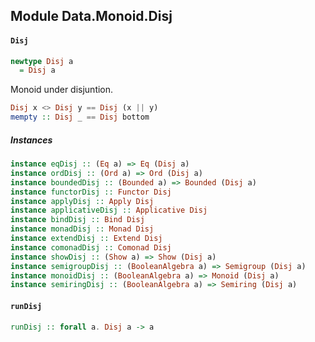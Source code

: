 ## Module Data.Monoid.Disj

#### `Disj`

``` purescript
newtype Disj a
  = Disj a
```

Monoid under disjuntion.

``` purescript
Disj x <> Disj y == Disj (x || y)
mempty :: Disj _ == Disj bottom
```

##### Instances
``` purescript
instance eqDisj :: (Eq a) => Eq (Disj a)
instance ordDisj :: (Ord a) => Ord (Disj a)
instance boundedDisj :: (Bounded a) => Bounded (Disj a)
instance functorDisj :: Functor Disj
instance applyDisj :: Apply Disj
instance applicativeDisj :: Applicative Disj
instance bindDisj :: Bind Disj
instance monadDisj :: Monad Disj
instance extendDisj :: Extend Disj
instance comonadDisj :: Comonad Disj
instance showDisj :: (Show a) => Show (Disj a)
instance semigroupDisj :: (BooleanAlgebra a) => Semigroup (Disj a)
instance monoidDisj :: (BooleanAlgebra a) => Monoid (Disj a)
instance semiringDisj :: (BooleanAlgebra a) => Semiring (Disj a)
```

#### `runDisj`

``` purescript
runDisj :: forall a. Disj a -> a
```


